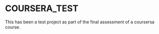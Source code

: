 # COURSERA_TEST
This has been a test project as part of the final assessment of a coursersa course.

